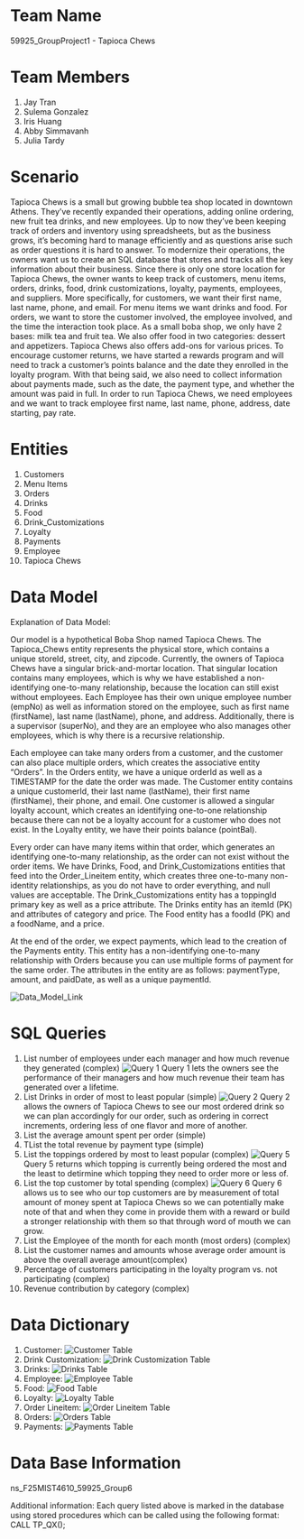 # Team Name
59925_GroupProject1 - Tapioca Chews 

# Team Members 
1. Jay Tran
2. Sulema Gonzalez
3. Iris Huang
4. Abby Simmavanh
5. Julia Tardy

# Scenario
Tapioca Chews is a small but growing bubble tea shop located in downtown Athens. They’ve recently expanded their operations, adding online ordering, new fruit tea drinks, and new employees. Up to now they’ve been keeping track of orders and inventory using spreadsheets, but as the business grows, it’s becoming hard to manage efficiently and as questions arise such as order questions it is hard to answer. To modernize their operations, the owners want us to create an SQL database that stores and tracks all the key information about their business.
Since there is only one store location for Tapioca Chews, the owner wants to keep track of customers, menu items, orders, drinks, food, drink customizations, loyalty, payments, employees, and suppliers. More specifically, for customers, we want their first name, last name, phone, and email. For menu items we want drinks and food. For orders, we want to store the customer involved, the employee involved, and the time the interaction took place. As a small boba shop, we only have 2 bases: milk tea and fruit tea. We also offer food in two categories: dessert and appetizers. Tapioca Chews also offers add-ons for various prices. To encourage customer returns, we have started a rewards program and will need to track a customer’s points balance and the date they enrolled in the loyalty program. With that being said, we also need to collect information about payments made, such as the date, the payment type, and whether the amount was paid in full. In order to run Tapioca Chews, we need employees and we want to track employee first name, last name, phone, address, date starting, pay rate. 


# Entities 
1. Customers
2. Menu Items
3. Orders
4. Drinks
5. Food
6. Drink_Customizations
7. Loyalty
8. Payments
9. Employee
10. Tapioca Chews


# Data Model 
Explanation of Data Model: 

Our model is a hypothetical Boba Shop named Tapioca Chews. The Tapioca_Chews entity represents the physical store, which contains a unique storeId, street, city, and zipcode. Currently, the owners of Tapioca Chews have a singular brick-and-mortar location. That singular location contains many employees, which is why we have established a non-identifying one-to-many relationship, because the location can still exist without employees. Each Employee has their own unique employee number (empNo) as well as information stored on the employee, such as first name (firstName), last name (lastName), phone, and address. Additionally, there is a supervisor (superNo), and they are an employee who also manages other employees, which is why there is a recursive relationship. 

Each employee can take many orders from a customer, and the customer can also place multiple orders, which creates the associative entity “Orders”. In the Orders entity, we have a unique orderId as well as a TIMESTAMP for the date the order was made. The Customer entity contains a unique customerId, their last name (lastName), their first name (firstName), their phone, and email. One customer is allowed a singular loyalty account, which creates an identifying one-to-one relationship because there can not be a loyalty account for a customer who does not exist. In the Loyalty entity, we have their points balance (pointBal). 

Every order can have many items within that order, which generates an identifying one-to-many relationship, as the order can not exist without the order items. We have Drinks, Food, and Drink_Customizations entities that feed into the Order_Lineitem entity, which creates three one-to-many non-identity relationships, as you do not have to order everything, and null values are acceptable. The Drink_Customizations entity has a toppingId primary key as well as a price attribute. The Drinks entity has an itemId (PK) and attributes of category and price. The Food entity has a foodId (PK) and a foodName, and a price. 

At the end of the order, we expect payments, which lead to the creation of the Payments entity. This entity has a non-identifying one-to-many relationship with Orders because you can use multiple forms of payment for the same order. The attributes in the entity are as follows: paymentType, amount, and paidDate, as well as a unique paymentId. 

![Data_Model_Link](relationshipModel.png)


# SQL Queries 
1. List number of employees under each manager and how much revenue they generated (complex) ![Query 1](Query1.png) Query 1 lets the owners see the performance of their managers and how much revenue their team has generated over a lifetime.
2. List Drinks in order of most to least popular (simple) ![Query 2](Query2.png) Query 2 allows the owners of Tapioca Chews to see our most ordered drink so we can plan accordingly for our order, such as ordering in correct increments, ordering less of one flavor and more of another. 
3. List the average amount spent per order (simple)
4. TList the total revenue by payment type (simple)
5. List the toppings ordered by most to least popular (complex) ![Query 5](Query5.png) Query 5 returns which topping is currently being ordered the most and the least to detirmine which topping they need to order more or less of.
6. List the top customer by total spending (complex) ![Query 6](Query6) Query 6 allows us to see who our top customers are by measurement of total amount of money spent at Tapioca Chews so we can potentially make note of that and when they come in provide them with a reward or build a stronger relationship with them so that through word of mouth we can grow. 
7. List the Employee of the month for each month (most orders) (complex)
8. List the customer names and amounts whose average order amount is above the overall average amount(complex)
9. Percentage of customers participating in the loyalty program vs. not participating (complex)
10. Revenue contribution by category (complex)

# Data Dictionary
1. Customer:
![Customer Table](customerTable.png)
2. Drink Customization:
![Drink Customization Table](drinkCustomizationTable.png)
3. Drinks:
![Drinks Table](drinksTable.png)
4. Employee:
![Employee Table](employeeTable.png)
5. Food:
![Food Table](foodTable.png)
6. Loyalty:
![Loyalty Table](loyaltyTable.png)
7. Order Lineitem:
![Order Lineitem Table](orderLineitemTable.png)
8. Orders:
![Orders Table](ordersTable.png)
9. Payments:
![Payments Table](paymentsTable.png)

# Data Base Information 
ns_F25MIST4610_59925_Group6

Additional information: Each query listed above is marked in the database using stored procedures which can be called using the following format: CALL TP_QX();
